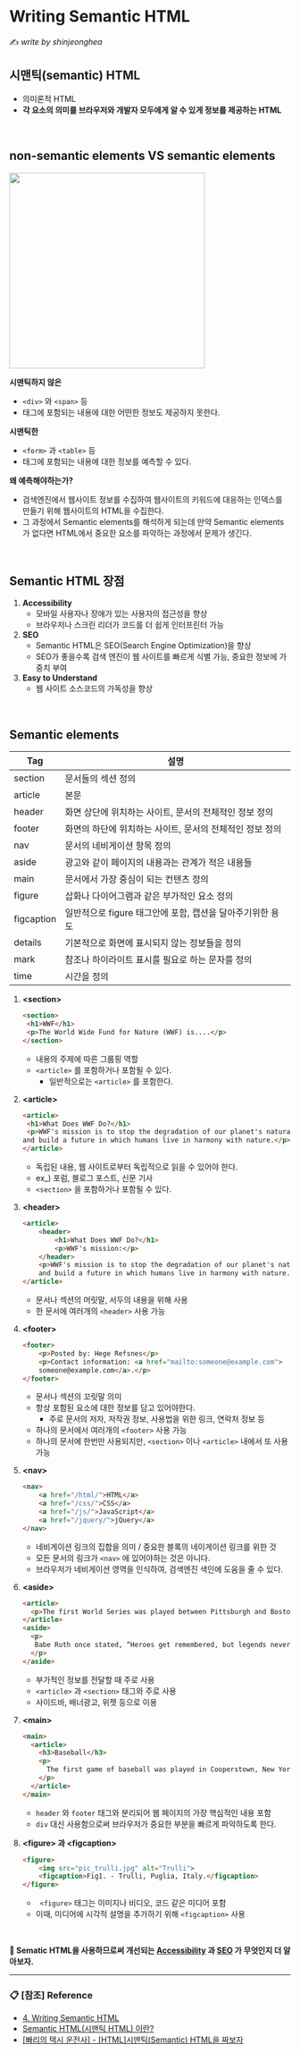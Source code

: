 # Writing Semantic HTML

:writing_hand: *write by shinjeonghea*

## 시맨틱(semantic) HTML

- 의미론적 HTML
- **각 요소의 의미를 브라우저와 개발자 모두에게 알 수 있게 정보를 제공하는 HTML**

<br>

## non-semantic elements VS semantic elements

<img src="https://user-images.githubusercontent.com/58902042/134606059-6c817db9-f69e-4890-9e0c-9426fa02bafc.png" width=350> 

**시맨틱하지 않은**

- `<div>` 와 `<span>` 등
- 태그에 포함되는 내용에 대한 어떤한 정보도 제공하지 못한다.

**시맨틱한**

- `<form>` 과 `<table>` 등
- 태그에 포함되는 내용에 대한 정보를 예측할 수 있다.

**왜 예측해야하는가?**

- 검색엔진에서 웹사이트 정보를 수집하여 웹사이트의 키워드에 대응하는 인덱스를 만들기 위해 웹사이트의 HTML을 수집한다. 
- 그 과정에서 Semantic elements를 해석하게 되는데 만약 Semantic elements가 없다면 HTML에서 중요한 요소를 파악하는 과정에서 문제가 생긴다.

<BR>

## Semantic HTML 장점

1. **Accessibility**
   - 모바일 사용자나 장애가 있는 사용자의 접근성을 향상
   - 브라우저나 스크린 리더가 코드를 더 쉽게 인터프린터 가능
2. **SEO**
   - Semantic HTML은 SEO(Search Engine Optimization)을 향상
   - SEO가 좋을수록 검색 엔진이 웹 사이트를 빠르게 식별 가능, 중요한 정보에 가중치 부여
3. **Easy to Understand**
   - 웹 사이트 소스코드의 가독성을 향상

<br>

## Semantic elements

| Tag        | 설명                                                      |
| ---------- | --------------------------------------------------------- |
| section    | 문서들의 섹션 정의                                        |
| article    | 본문                                                      |
| header     | 화면 상단에 위치하는 사이트, 문서의 전체적인 정보 정의    |
| footer     | 화면의 하단에 위치하는 사이트, 문서의 전체적인 정보 정의  |
| nav        | 문서의 네비게이션 항목 정의                               |
| aside      | 광고와 같이 페이지의 내용과는 관계가 적은 내용들          |
| main       | 문서에서 가장 중심이 되는 컨텐츠 정의                     |
| figure     | 삽화나 다이어그램과 같은 부가적인 요소 정의               |
| figcaption | 일반적으로 figure 태그안에 포함, 캡션을 달아주기위한 용도 |
| details    | 기본적으로 화면에 표시되지 않는 정보들을 정의             |
| mark       | 참조나 하이라이트 표시를 필요로 하는 문자를 정의          |
| time       | 시간을 정의                                               |

1. **\<section>**

   ~~~html
   <section>
   	<h1>WWF</h1>
   	<p>The World Wide Fund for Nature (WWF) is....</p>
   </section>
   ~~~

   - 내용의 주제에 따른 그룹핑 역할
   - `<article>` 를 포함하거나 포함될 수 있다.
     - 일반적으로는 `<article>` 를 포함한다.

2. **\<article>**

   ~~~html
   <article>
   	<h1>What Does WWF Do?</h1>
   	<p>WWF's mission is to stop the degradation of our planet's natural environment,
   and build a future in which humans live in harmony with nature.</p>
   </article>
   ~~~

   - 독립된 내용, 웹 사이트로부터 독립적으로 읽을 수 있어야 한다.
   - ex_) 포럼, 블로그 포스트, 신문 기사
   - `<section>` 을 포함하거나 포함될 수 있다.

3. **\<header>**

   ~~~html
   <article>
       <header>
           <h1>What Does WWF Do?</h1>
           <p>WWF's mission:</p>
       </header>
       <p>WWF's mission is to stop the degradation of our planet's natural environment,
       and build a future in which humans live in harmony with nature.</p>
   </article>
   ~~~

   - 문서나 섹션의 머릿말, 서두의 내용을 위해 사용
   - 한 문서에 여러개의 `<header>` 사용 가능

4. **\<footer>**

   ~~~html
   <footer>
       <p>Posted by: Hege Refsnes</p>
       <p>Contact information: <a href="mailto:someone@example.com">
       someone@example.com</a>.</p>
   </footer>
   ~~~

   - 문서나 섹션의 꼬릿말 의미
   - 항상 포함된 요소에 대한 정보를 담고 있어야한다.
     - 주로 문서의 저자, 저작권 정보, 사용법을 위한 링크, 연락처 정보 등
   -  하나의 문서에서 여러개의 `<footer>` 사용 가능
     - 하나의 문서에 한번만 사용되지만, `<section>` 이나 `<article>` 내에서 또 사용 가능

5. **\<nav>**

   ~~~HTML
   <nav>
       <a href="/html/">HTML</a> 
       <a href="/css/">CSS</a> 
       <a href="/js/">JavaScript</a> 
       <a href="/jquery/">jQuery</a>
   </nav>
   ~~~

   - 네비게이션 링크의 집합을 의미 / 중요한 블록의 네이게이션 링크를 위한 것
   - 모든 문서의 링크가 `<nav>` 에 있어야하는 것은 아니다.
   - 브라우저가 네비게이션 영역을 인식하여, 검색엔진 색인에 도움을 줄 수 있다.

6. **\<aside>**

   ~~~html
   <article>
     <p>The first World Series was played between Pittsburgh and Boston in 1903 and was a nine-game series.</p>
   </article>
   <aside>
     <p>
      Babe Ruth once stated, “Heroes get remembered, but legends never die.”
     </p>
   </aside>
   ~~~

   - 부가적인 정보를 전달할 때 주로 사용
   - `<article>` 과 `<section>` 태그와 주로 사용
   - 사이드바, 배너광고, 위젯 등으로 이용

7. **\<main>**

   ~~~html
   <main>
     <article>
       <h3>Baseball</h3>
       <p>
         The first game of baseball was played in Cooperstown, New York in the summer of 1839.
       </p>
     </article>
   </main>
   ~~~

   - `header` 와 `footer` 태그와 분리되어 웹 페이지의 가장 핵심적인 내용 포함
   - `div` 대신 사용함으로써 브라우저가 중요한 부분을 빠르게 파악하도록 한다.

8. **\<figure> 과 \<figcaption>**

   ~~~html
   <figure>
       <img src="pic_trulli.jpg" alt="Trulli">
       <figcaption>Fig1. - Trulli, Puglia, Italy.</figcaption>
   </figure>
   ~~~

   - ` <figure>` 태그는 이미지나 비디오, 코드 같은 미디어 포함
   - 이때, 미디어에 시각적 설명을 추가하기 위해 `<figcaption>` 사용

<BR>

**:pushpin: Sematic HTML을 사용하므로써 개선되는 [Accessibility](./%5BHTML%5DAccessibility.md) 과 [SEO](./%5BHTML%5DSEO%20Basics.md) 가 무엇인지 더 알아보자.**

-----------

### :clipboard: [참조] Reference

- [4. Writing Semantic HTML](https://velog.io/@ssoon_d/4.-Writing-Semantic-HTML)
- [Semantic HTML(시맨틱 HTML) 이란?](https://eunsukimme.github.io/html/2019/12/18/Semantic-Web/)
- [[빠리의 택시 운전사] - [HTML]시맨틱(Semantic) HTML을 짜보자](https://geonlee.tistory.com/96)

